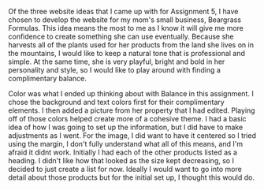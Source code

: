 Of the three website ideas that I came up with for Assignment 5, I have chosen to develop the website for my mom's small business, Beargrass Formulas. This idea means the most to me as I know it will give me more confidence to create something she can use eventually. Because she harvests all of the plants used for her products from the land she lives on in the mountains, I would like to keep a natural tone that is professional and simple. At the same time, she is very playful, bright and bold in her personality and style, so I would like to play around with finding a complimentary balance. 

Color was what I ended up thinking about with Balance in this assignment. I chose the background and text colors first for their complimentary elements. I then added a picture from her property that I had edited. Playing off of those colors helped create more of a cohesive theme.
I had a basic idea of how I was going to set up the information, but I did have to make adjustments as I went. For the image, I did want to have it centered so I tried using the margin, I don't fully understand what all of this means, and I'm afraid it didnt work.
Initially I had each of the other products listed as a heading. I didn't like how that looked as the size kept decreasing, so I decided to just create a list for now. Ideally I would want to go into more detail about those products but for the initial set up, I thought this would do. 

